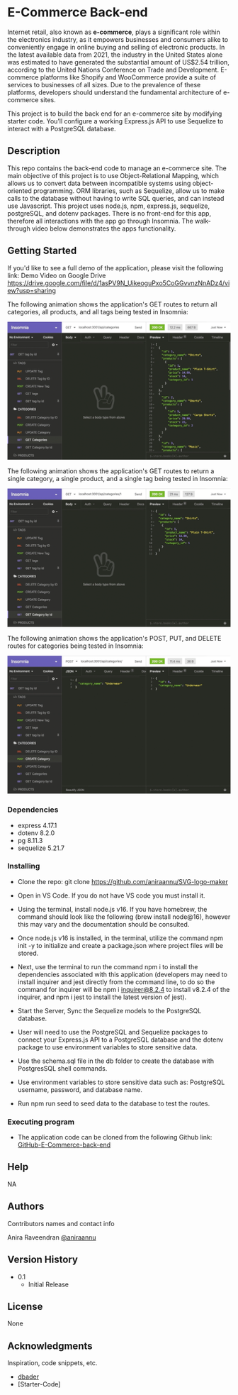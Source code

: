 # E-Commerce Back-end

Internet retail, also known as **e-commerce**, plays a significant role within the electronics industry, as it empowers businesses and consumers alike to conveniently engage in online buying and selling of electronic products. In the latest available data from 2021, the industry in the United States alone was estimated to have generated the substantial amount of US$2.54 trillion, according to the United Nations Conference on Trade and Development. E-commerce platforms like Shopify and WooCommerce provide a suite of services to businesses of all sizes. Due to the prevalence of these platforms, developers should understand the fundamental architecture of e-commerce sites.

This project is to build the back end for an e-commerce site by modifying starter code. You’ll configure a working Express.js API to use Sequelize to interact with a PostgreSQL database.

## Description
This repo contains the back-end code to manage an e-commerce site. The main objective of this project is to use  Object-Relational Mapping, which allows us to convert data between incompatible systems using object-oriented programming. ORM libraries, such as Sequelize, allow us to make calls to the database without having to write SQL queries, and can instead use Javascript. This project uses node.js, npm, express.js, sequelize, postgreSQL, and dotenv packages. There is no front-end for this app, therefore all interactions with the app go through Insomnia. The walk-through video below demonstrates the apps functionality.



## Getting Started
If you'd like to see a full demo of the application, please visit the following link: Demo Video on Google Drive
https://drive.google.com/file/d/1asPV9N_UikeoguPxo5CoGGvvnzNnADz4/view?usp=sharing

The following animation shows the application's GET routes to return all categories, all products, and all tags being tested in Insomnia:

![In Insomnia, the user tests “GET tags,” “GET Categories,” and “GET All Products.”.](./Assets/13-orm-homework-demo-01.gif)

The following animation shows the application's GET routes to return a single category, a single product, and a single tag being tested in Insomnia:

![In Insomnia, the user tests “GET tag by id,” “GET Category by ID,” and “GET One Product.”](./Assets/13-orm-homework-demo-02.gif)

The following animation shows the application's POST, PUT, and DELETE routes for categories being tested in Insomnia:

![In Insomnia, the user tests “DELETE Category by ID,” “CREATE Category,” and “UPDATE Category.”](./Assets/13-orm-homework-demo-03.gif)
### Dependencies

* express 4.17.1
* dotenv 8.2.0
* pg 8.11.3
* sequelize 5.21.7

### Installing

* Clone the repo: git clone https://github.com/aniraannu/SVG-logo-maker

* Open in VS Code. If you do not have VS code you must install it.

* Using the terminal, install node.js v16. If you have homebrew, the command should look like the following (brew install node@16), however this may vary and the documentation should be consulted.

* Once node.js v16 is installed, in the terminal, utilize the command npm init -y to initialize and create a package.json where project files will be stored.

* Next, use the terminal to run the command npm i to install the dependencies associated with this application (developers may need to install inquirer and jest directly from the command line, to do so the command for inquirer will be npm i inquirer@8.2.4 to install v8.2.4 of the inquirer, and npm i jest to install the latest version of jest).

* Start the Server, Sync the Sequelize models to the PostgreSQL database.

* User will need to use the PostgreSQL and Sequelize packages to connect your Express.js API to a PostgreSQL database and the dotenv package to use environment variables to store sensitive data.

* Use the schema.sql file in the db folder to create the database with PostgresSQL shell commands.

* Use environment variables to store sensitive data such as: PostgreSQL username, password, and database name.

* Run npm run seed to seed data to the database to test the routes.

### Executing program

* The application code can be cloned from the following Github link:
[GitHub-E-Commerce-back-end](https://github.com/aniraannu/E-Commerce-back-end)

## Help

NA

## Authors

Contributors names and contact info

Anira Raveendran
[@aniraannu](https://github.com/aniraannu)

## Version History

* 0.1
    * Initial Release

## License

None

## Acknowledgments

Inspiration, code snippets, etc.

* [dbader](https://github.com/dbader/readme-template)
* [Starter-Code]